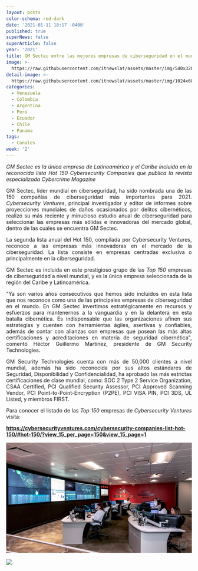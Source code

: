 ```yaml
---
layout: posts
color-schema: red-dark
date: '2021-01-11 18:17 -0400'
published: true
superNews: false
superArticle: false
year: '2021'
title: GM Sectec entre las mejores empresas de ciberseguridad en el mundo
image: >-
  https://raw.githubusercontent.com/itnewslat/assets/master/img/540x320/GM-Sectec-p.jpg
detail-image: >-
  https://raw.githubusercontent.com/itnewslat/assets/master/img/1024x680/GM-Sectec-g.jpg
categories:
  - Venezuela
  - Colombia
  - Argentina
  - Perú
  - Ecuador
  - Chile
  - Panama
tags:
  - Canales
week: '2'
---
```

<p style="text-align: justify;"><em>GM Sectec es la única empresa de Latinoamérica y el Caribe incluida en la reconocida lista Hot 150 Cybersecurity Companies que publica la revista especializada Cybercrime Magazine</em></p>
<p style="text-align: justify;">GM Sectec, líder mundial en ciberseguridad, ha sido nombrada una de las 150 compañías de ciberseguridad más importantes para 2021.<em> Cybersecurity Ventures</em>, principal investigador y editor de informes sobre proyecciones mundiales de daños ocasionados por delitos cibernéticos, realizó su más reciente y minucioso estudio anual de ciberseguridad para seleccionar las empresas más sólidas e innovadoras del mercado global, dentro de las cuales se encuentra GM Sectec.</p>
<p style="text-align: justify;">La segunda lista anual del Hot 150, compilada por Cybersecurity Ventures, reconoce a las empresas más innovadoras en el mercado de la ciberseguridad. La lista consiste en empresas centradas exclusiva o principalmente en la ciberseguridad.</p>
<p style="text-align: justify;">GM Sectec es incluida en este prestigioso grupo de las <em>Top 150 </em>empresas de ciberseguridad a nivel mundial, y es la única empresa seleccionada de la región del Caribe y Latinoamérica.</p>
<p style="text-align: justify;">"Ya son varios años consecutivos que hemos sido incluidos en esta lista que nos reconoce como una de las principales empresas de ciberseguridad en el mundo. En GM Sectec invertimos estratégicamente en recursos y esfuerzos para mantenernos a la vanguardia y en la delantera en esta batalla cibernética. Es indispensable que las organizaciones afinen sus estrategias y cuenten con herramientas ágiles, asertivas y confiables, además de contar con alianzas con empresas que posean las más altas certificaciones y acreditaciones en materia de seguridad cibernética", comentó Héctor Guillermo Martínez, presidente de GM Security Technologies.</p>
<p style="text-align: justify;">GM Security Technologies cuenta con más de 50,000 clientes a nivel mundial, además ha sido reconocida por sus altos estándares de Seguridad, Disponibilidad y Confidencialidad, ha aprobado las más estrictas certificaciones de clase mundial, como: SOC 2 Type 2 Service Organization, CSAA Certified, PCI Qualified Security Assessor, PCI Approved Scanning Vendor, PCI Point-to-Point-Encryption (P2PE), PCI VISA PIN, PCI 3DS, UL Listed, y miembros FIRST.</p>
<p style="text-align: justify;">Para conocer el listado de las <em>Top 150</em> empresas de <em>Cybersecurity Ventures</em> visita:</p>
<p style="text-align: justify;"><a href="https://cybersecurityventures.com/cybersecurity-companies-list-hot-150/#hot-150/?view_15_per_page=150&amp;view_15_page=1"><strong>https://cybersecurityventures.com/cybersecurity-companies-list-hot-150/#hot-150/?view_15_per_page=150&amp;view_15_page=1</strong></a></p>

![](https://raw.githubusercontent.com/itnewslat/assets/master/img/540x320/GM-Sectec-p.jpg)

<img src="https://tracker.metricool.com/c3po.jpg?hash=56f88a41e39ab42c063cc51676587a04"/>
